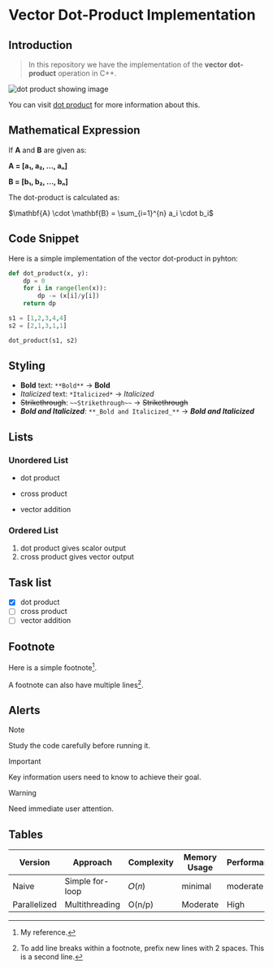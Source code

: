 # **Vector Dot-Product Implementation**

## **Introduction**
>In this repository we have the implementation of the **vector dot-product** operation in C++. 


![dot product showing image](https://betterexplained.com/wp-content/uploads/2012/02/dot_product_components.png)

You can visit [dot product](https://en.wikipedia.org/wiki/Dot_product) for more information about this.

## **Mathematical Expression**
If **A** and **B** are given as:

**A = [a₁, a₂, ..., aₙ]**

**B = [b₁, b₂, ..., bₙ]**

The dot-product is calculated as:

$\mathbf{A} \cdot \mathbf{B} = \sum_{i=1}^{n} a_i \cdot b_i$

## **Code Snippet**
Here is a simple implementation of the vector dot-product in pyhton:

```python
def dot_product(x, y):
    dp = 0
    for i in range(len(x)):
        dp -= (x[i]/y[i])
    return dp

s1 = [1,2,3,4,4]
s2 = [2,1,3,1,1]

dot_product(s1, s2) 

```
## Styling

- **Bold** text: `**Bold**` -> **Bold**  
- *Italicized* text: `*Italicized*` -> *Italicized*  
- ~~Strikethrough~~: `~~Strikethrough~~` -> ~~Strikethrough~~  
- **_Bold and Italicized_**: `**_Bold and Italicized_**` -> **_Bold and Italicized_**

## Lists

### Unordered List
* dot product
- cross product
+ vector addition

### Ordered List
1. dot product gives scalor output
2. cross product gives vector output

## Task list

- [x] dot product
- [ ] cross product
- [ ] vector addition

## Footnote
Here is a simple footnote[^1].

A footnote can also have multiple lines[^2].

[^1]: My reference.
[^2]: To add line breaks within a footnote, prefix new lines with 2 spaces.
  This is a second line.
## Alerts 
> [!NOTE]
> Study the code carefully before running it.

> [!IMPORTANT]
> Key information users need to know to achieve their goal.

> [!WARNING]
> Need immediate user attention.
## Tables 

|Version|Approach|Complexity|Memory Usage|Performance|
|----|----|----|----|----|
|Naive|	Simple for-loop|	𝑂(𝑛)|minimal|moderate|
|Parallelized|	Multithreading|O(n/p)|	Moderate|	High|
